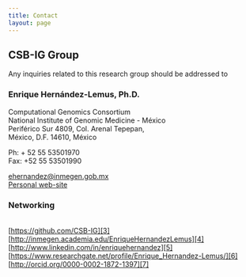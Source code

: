 ```yaml
---
title: Contact
layout: page
---
```


## CSB-IG Group

Any inquiries related to this research group should be addressed to

### Enrique Hernández-Lemus, Ph.D.

Computational Genomics Consortium
<br/>National Institute of Genomic Medicine - México
<br/>Periférico Sur 4809, Col. Arenal Tepepan,
<br/>México, D.F. 14610, México

Ph: + 52 55 53501970
<br/>Fax: +52 55 53501990

[ehernandez@inmegen.gob.mx][1]
<br/>[Personal web-site][2]

### Networking
<br/>[https://github.com/CSB-IG][3]
<br/>[http://inmegen.academia.edu/EnriqueHernandezLemus][4]
<br/>[http://www.linkedin.com/in/enriquehernandez][5]
<br/>[https://www.researchgate.net/profile/Enrique_Hernandez-Lemus/][6]
<br/>[http://orcid.org/0000-0002-1872-1397][7]



[1]: ehernandez@inmegen.gob.mx
[2]: http://csbig.inmegen.gob.mx/about/
[3]: https://github.com/CSB-IG
[4]: http://inmegen.academia.edu/EnriqueHernandezLemus
[5]: http://www.linkedin.com/in/enriquehernandez
[6]: https://www.researchgate.net/profile/Enrique_Hernandez-Lemus/
[7]: http://orcid.org/0000-0002-1872-1397
